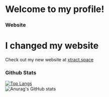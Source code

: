 # Welcome to my profile!
### Website
# I changed my website
Check out my new website at [xtract.space](https://xtract.space/)
### Github Stats
[![Top Langs](https://github-readme-stats.vercel.app/api/top-langs/?username=AnyMinorDeerPanda&theme=radical&layout=compact)](https://github.com/anuraghazra/github-readme-stats)
<br />
![Anurag's GitHub stats](https://github-readme-stats.vercel.app/api?username=AnyMinorDeerPanda&show_icons=true&theme=radical&include_all_commits=true)



